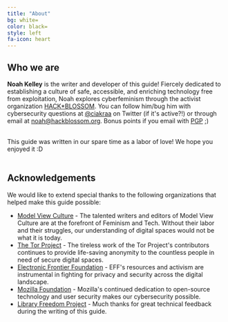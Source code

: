 ```yaml
---
title: "About"
bg: white=
color: black=
style: left
fa-icon: heart
---
```


<h2 class="text-blue">Who we are</h2>

<strong>Noah Kelley</strong> is the writer and developer of this guide! Fiercely dedicated to establishing a culture of safe, accessible, and enriching technology free from exploitation, Noah explores cyberfeminism through the activist organization <a href="http:http://hackblossom.org/">HACK*BLOSSOM</a>. You can follow him/bug him with cybersecurity questions at <a href="https://twitter.com/ciakraa">@ciakraa</a> on Twitter (if it's active?!) or through email at <a href="mailto:noah@hackblossom.org">noah@hackblossom.org</a>. Bonus points if you email with <a href="#pgp">PGP</a> ;)

<br>
This guide was written in our spare time as a labor of love! We hope you enjoyed it :D
<br>
<br>

<h2 class="text-blue">Acknowledgements</h2>
We would like to extend special thanks to the following organizations that helped make this guide possible:
<ul>
	<li><a href="https://modelviewculture.com/">Model View Culture</a> - The talented writers and editors of Model View Culture are at the forefront of Feminism and Tech. Without their labor and their struggles, our understanding of digital spaces would not be what it is today.</li>
	<li><a href="https://www.torproject.org/">The Tor Project</a> - The tireless work of the Tor Project's contributors continues to provide life-saving anonymity to the countless people in need of secure digital spaces.</li>
	<li><a href="https://www.eff.org/">Electronic Frontier Foundation</a> - EFF's resources and activism are instrumental in fighting for privacy and security across the digital landscape.</li>
	<li><a href="https://www.mozilla.org/en-US/">Mozilla Foundation</a> - Mozilla's continued dedication to open-source technology and user security makes our cybersecurity possible.</li>
	<li><a href="https://libraryfreedomproject.org/">Library Freedom Project</a> - Much thanks for great technical feedback during the writing of this guide.</li>
</li>
